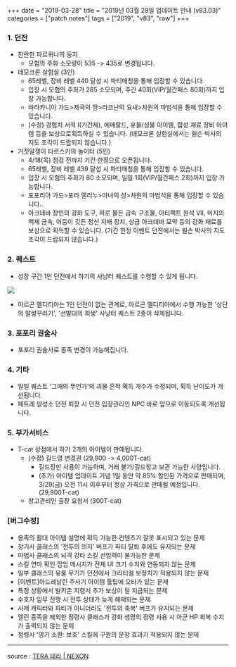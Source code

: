 +++
date = "2019-03-28"
title = "2019년 03월 28일 업데이트 안내 (v83.03)"
categories = ["patch notes"]
tags = ["2019", "v83", "raw"]
+++

### 1. 던전
- 찬란한 파르퀴나의 둥지
  - 모험의 주화 소모량이 535 -> 435로 변경됩니다.
- 데모크론 실험실 (3인)
  - 65레벨, 장비 레벨 440 달성 시 파티매칭을 통해 입장할 수 있습니다.
  - 입장 시 모험의 주화가 285 소모되며, 주간 40회(VIP/월간패스 80회)까지 입장 가능합니다.
  - 바라카니아 가드>제국의 땅>라크난의 요새>차원의 마법석을 통해 입장할 수 있습니다.
  - (수정) 경험치 서적 I(기간제), 에메랄드, 유물/성물 아이템, 합성 재료 장비 아이템 등을 보상으로획득하실 수 있습니다. (데모크론 실험실에서는 윌슨 박사의 지도 조각이 드랍되지 않습니다.)
- 거짓말쟁이 타르스키의 놀이터 (5인)
  - 4/18(목) 점검 전까지 기간 한정으로 오픈됩니다.
  - 65레벨, 장비 레벨 439 달성 시 파티매칭을 통해 입장할 수 있습니다.
  - 입장 시 모험의 주화가 80 소모되며, 일일 1회(VIP/월간패스 2회)까지 입장 가능합니다.
  - 포포리아 가드>포라 엘리누>마녀의 성>차원의 마법석을 통해 입장할 수 있습니다..
  - 아크데바 장인의 강화 도구, 피로 물든 금속 구조물, 아티팩트 원석 VII, 미지의 액체 금속, 어둠이 깃든 정신 지배 장치, 상급 아크데바 묘약 등의 강화 재료를 보상으로 획득할 수 있습니다. (기간 한정 이벤트 던전에서는 윌슨 박사의 지도 조각이 드랍되지 않습니다.)

### 2. 퀘스트
- 성장 구간 1인 던전에서 하기의 사냥터 퀘스트를 수행할 수 있게 됩니다.

![](/images/patch/v83-03_1.png)

- 아르곤 멜디티아는 1인 던전이 없는 관계로, 아르곤 멜디티아에서 수행 가능한 '상단의 말썽꾸러기', '선발대의 희생' 사냥터 퀘스트 2종이 삭제됩니다.

### 3. 포포리 권술사
- 포포리 권술사로 종족 변경이 가능해집니다.

### 4. 기타
- 일일 퀘스트 '그때의 무언가'의 괴물 흔적 획득 개수가 수정되며, 획득 난이도가 개선됩니다.
- 페트레 양성소 던전 퇴장 시 던전 입장관리인 NPC 바로 앞으로 이동되도록 개선됩니다.

### 5. 부가서비스
- T-cat 상점에서 하기 2개의 아이템이 판매됩니다.
  - (수정) 길드명 변경권 (29,900 -> 4,000T-cat)
    - 길드장만 사용이 가능하며, 거래 불가/길드창고 보관 가능한 사양입니다.
    - (추가) 아이템 업데이트 기념 1일 동안 약 85% 할인된 가격으로 판매되며, 3/29(금) 오전 11시 이후부터 정상 가격으로 판매될 예정입니다. (29,900T-cat)
  - 창고관리인 출장 요청서 (300T-cat)

### [버그수정]
- 용족의 활대 아이템 설명에 획득 가능한 컨텐츠가 잘못 표시되고 있는 문제
- 창기사 클래스의 '전투의 의지' 버프가 파티 탈퇴 후에도 유지되는 문제
- 마법사 클래스의 뇌격 강타 스킬 선입력이 불가능한 문제
- 스킬 연마 확인 팝업 메시지가 전체 UI 크기 수치와 연동되지 않는 문제
- 일부 클래스의 유물 무기가 던전에서 크리티컬 보정치가 적용되지 않는 문제
- [이벤트]아드레날린 주사기 아이템 툴팁에 오타가 있는 문제
- 특정 상황에서 발키온 지령서 추가 보상이 덜 지급되는 문제
- 수호자 임무 진행 시 전투 상태가 늦게 해제되는 문제
- 사제 캐릭터와 파티가 아니더라도 '전투의 축복' 버프가 유지되는 문제
- 엘린 종족을 제외한 정령사 클래스가 강화 생명의 정령 사용 시 아군 HP 회복 수치가 출력되지 않는 문제
- 정령사 '영기 소환: 보호' 스킬에 구원의 문장 효과가 적용되지 않는 문제

----

source : [TERA 테라 | NEXON](http://tera.nexon.com/news/update/view.aspx?n4articlesn=385)

